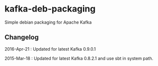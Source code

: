 kafka-deb-packaging
===================

Simple debian packaging for Apache Kafka

## Changelog
2016-Apr-21 : Updated for latest Kafka 0.9.0.1

2015-Mar-18 : Updated for latest Kafka 0.8.2.1 and use sbt in system path.

